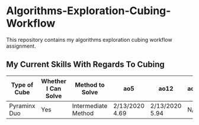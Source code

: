 # Algorithms-Exploration-Cubing-Workflow
This repository contains my algorithms exploration cubing workflow assignment. 

<h2>My Current Skills With Regards To Cubing</h2>

| Type of Cube | Whether I Can Solve | Method to Solve |        ao5       |        ao12      |      ao25      |
| ------------ | ------------------- | --------------- | ---------------- | ---------------- | -------------- |
| Pyraminx Duo | Yes | Intermediate Method | 2/13/2020 4.69 | 2/13/2020 5.94 | N/A |


